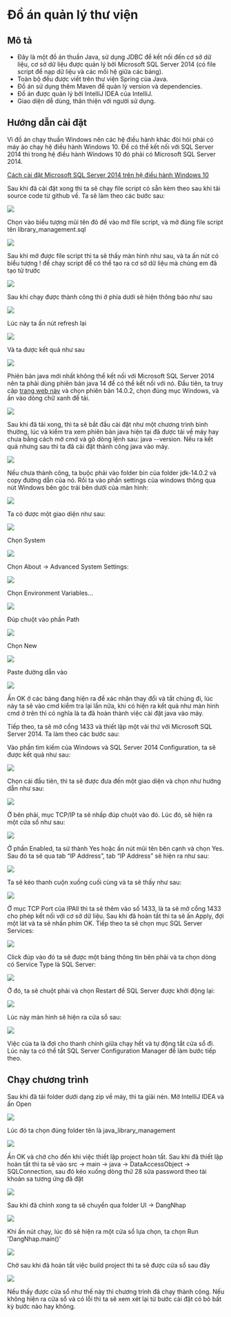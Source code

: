 # Đồ án quản lý thư viện

## Mô tả
- Đây là một đồ án thuần Java, sử dụng JDBC để kết nối đến cơ sở dữ liệu, cơ sở dữ liệu được quản lý bởi Microsoft SQL Server 2014 (có file script để nạp dữ liệu và các mối hệ giữa các bảng).
- Toàn bộ đều được viết trên thư viện Spring của Java.
- Đồ án sử dụng thêm Maven để quản lý version và dependencies.
- Đồ án được quản lý bởi IntelliJ IDEA của IntelliJ.
- Giao diện dễ dùng, thân thiện với người sử dụng.

## Hướng dẫn cài đặt
Vì đồ án chạy thuần Windows nên các hệ điều hành khác đòi hỏi phải có máy ảo chạy hệ điều hành Windows 10. Để có thể kết nối với SQL Server 2014 thì trong hệ điều hành Windows 10 đó phải có Microsoft SQL Server 2014.

[Cách cài đặt Microsoft SQL Server 2014 trên hệ điều hành Windows 10](https://www.howkteam.vn/course/huong-dan-cai-dat/huong-dan-cai-dat-sql-server-102)

Sau khi đã cài đặt xong thì ta sẽ chạy file script có sẵn kèm theo sau khi tải source code từ github về. Ta sẽ làm theo các bước sau:

![](/image/1.png)

Chọn vào biểu tượng mũi tên đỏ để vào mở file script, và mở đúng file script tên library_management.sql

![](/image/2.png)

Sau khi mở được file script thì ta sẽ thấy màn hình như sau, và ta ấn nút có biểu tượng ! để chạy script để có thể tạo ra cơ sở dữ liệu mà chúng em đã tạo từ trước

![](/image/3.png)

Sau khi chạy được thành công thì ở phía dưới sẽ hiện thông báo như sau

![](/image/4.png)

Lúc này ta ấn nút refresh lại

![](/image/5.png)

Và ta được kết quả như sau

![](/image/6.png)

Phiên bản java mới nhất không thể kết nối với Microsoft SQL Server 2014 nên ta phải dùng phiên bản java 14 để có thể kết nối với nó. Đầu tiên, ta truy cập [trang web này](https://jdk.java.net/archive/) và chọn phiên bản 14.0.2, chọn đúng mục Windows, và ấn vào dòng chữ xanh để tải. 

![](/image/7.png)

Sau khi đã tải xong, thì ta sẽ bắt đầu cài đặt như một chương trình bình thường, lúc và kiểm tra xem phiên bản java hiện tại đã được tải về máy hay chưa bằng cách mở cmd và gõ dòng lệnh sau: java --version. Nếu ra kết quả nhưng sau thì ta đã cài đặt thành công java vào máy.

![](/image/8.png)

Nếu chưa thành công, ta buộc phải vào folder bin của folder jdk-14.0.2 và copy đường dẫn của nó. Rồi ta vào phần settings của windows thông qua nút Windows bên góc trái bên dưới của màn hình:

![](/image/9.png)

Ta có được một giao diện như sau:

![](/image/10.png)

Chọn System

![](/image/11.png)

Chọn About -> Advanced System Settings:

![](/image/12.jpg)

Chọn Environment Variables…

![](/image/13.png)

Đúp chuột vào phần Path

![](/image/14.png)

Chọn New

![](/image/15.png)

Paste đường dẫn vào

![](/image/16.png)

Ấn OK ở các bảng đang hiện ra để xác nhận thay đổi và tắt chúng đi, lúc này ta sẽ vào cmd kiểm tra lại lần nữa, khi có hiện ra kết quả như màn hình cmd ở trên thì có nghĩa là ta đã hoàn thành việc cài đặt java vào máy.

Tiếp theo, ta sẽ mở cổng 1433 và thiết lập một vài thứ với Microsoft SQL Server 2014. Ta làm theo các bước sau:

Vào phần tìm kiếm của Windows và SQL Server 2014 Configuration, ta sẽ được kết quả như sau:

![](/image/17.png)

Chọn cái đầu tiên, thì ta sẽ được đưa đến một giao diện và chọn như hướng dẫn như sau:

![](/image/18.png)

Ở bên phải, mục TCP/IP ta sẽ nhấp đúp chuột vào đó. Lúc đó, sẽ hiện ra một cửa sổ như sau:

![](/image/19.png)

Ở phần Enabled, ta sử thành Yes hoặc ấn nút mũi tên bên cạnh và chọn Yes. Sau đó ta sẽ qua tab “IP Address”, tab “IP Address” sẽ hiện ra như sau:

![](/image/20.png)

Ta sẽ kéo thanh cuộn xuống cuối cùng và ta sẽ thấy như sau:

![](/image/21.png)

Ở mục TCP Port của IPAll thì ta sẽ thêm vào số 1433, là ta sẽ mở cổng 1433 cho phép kết nối với cơ sở dữ liệu. Sau khi đã hoàn tất thì ta sẽ ấn Apply, đợi một lát và ta sẽ nhấn phím OK. Tiếp theo ta sẽ chọn mục SQL Server Services:

![](/image/22.png)

Click đúp vào đó ta sẽ được một bảng thông tin bên phải và ta chọn dòng có Service Type là SQL Server:

![](/image/23.png)

Ở đó, ta sẽ chuột phải và chọn Restart để SQL Server được khởi động lại:

![](/image/24.png)

Lúc này màn hình sẽ hiện ra cửa sổ sau:

![](/image/25.png)

Việc của ta là đợi cho thanh chính giữa chạy hết và tự động tắt cửa sổ đi. Lúc này ta có thể tắt SQL Server Configuration Manager để làm bước tiếp theo.

## Chạy chương trình

Sau khi đã tải folder dưới dạng zip về máy, thì ta giải nén. Mở IntelliJ IDEA và ấn Open

![](/image/26.png)

Lúc đó ta chọn đúng folder tên là java_library_management

![](/image/27.png)

Ấn OK và chờ cho đến khi việc thiết lập project hoàn tất. Sau khi đã thiết lập hoàn tất thì ta sẽ vào src -> main -> java -> DataAccessObject -> SQLConnection, sau đó kéo xuống dòng thứ 28 sửa password theo tài khoản sa tương ứng đã đặt

![](/image/31.png)

Sau khi đã chỉnh xong ta sẽ chuyển qua folder UI -> DangNhap

![](/image/28.png)

Khi ấn nút chạy, lúc đó sẽ hiện ra một cửa sổ lựa chọn, ta chọn Run 'DangNhap.main()'

![](/image/29.png)

Chờ sau khi đã hoàn tất việc build project thì ta sẽ được cửa sổ sau đây

![](/image/30.png)

Nếu thấy được cửa sổ như thế này thì chương trình đã chạy thành công. Nếu không hiện ra cửa sổ và có lỗi thì ta sẽ xem xét lại từ bước cài đặt có bỏ bất kỳ bước nào hay không.
